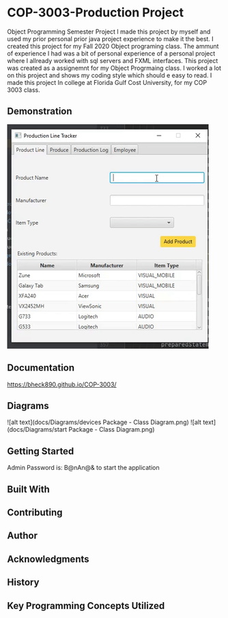 # COP-3003-Production Project
Object Programming Semester Project
I made this project by myself and used my prior personal prior java project experience to make it the best.
I created this project for my Fall 2020 Object programing class. 
The ammunt of experience I had was a bit of personal experience of a personal project 
where I allready worked with sql servers and FXML interfaces. 
This project was created as a assignemnt for my Object Progrmaing class. 
I worked a lot on this project and shows my coding style which should e easy to read.
I made this project In college at Florida Gulf Cost University, for my COP 3003 class.

## Demonstration
![alt text](docs/Diagrams/ezgif.gif)

## Documentation
https://bheck890.github.io/COP-3003/

## Diagrams
![alt text](docs/Diagrams/devices Package - Class Diagram.png)
![alt text](docs/Diagrams/start Package - Class Diagram.png)

## Getting Started
Admin Password is: B@nAn@& to start the application

## Built With

## Contributing

## Author

## Acknowledgments

## History


## Key Programming Concepts Utilized
